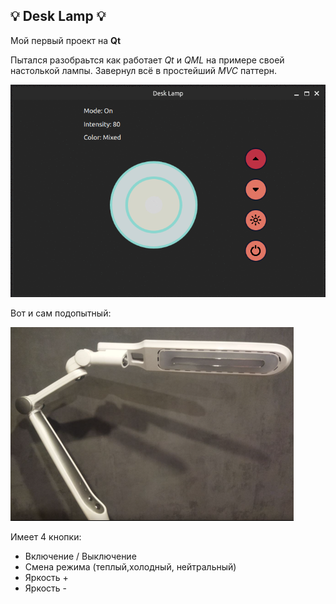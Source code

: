 


## 💡 Desk Lamp 💡

Мой первый проект на **Qt**

Пытался разобраьтся как работает *Qt* и *QML*  на примере своей настолькой лампы. Завернул всё в простейший *MVC* паттерн. 

![lamp-animated](./images/lamp-animated.gif)

Вот и сам подопытный: 

![lamp-photo](./images/lamp-photo.png)

Имеет 4 кнопки: 

- Включение / Выключение
- Смена режима (теплый,холодный, нейтральный)
- Яркость +
- Яркость -

